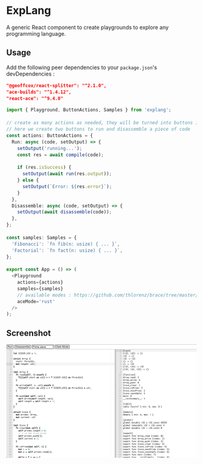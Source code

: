 # ExpLang

A generic React component to create playgrounds to explore any programming language.

## Usage

Add the following peer dependencies to your `package.json`'s devDependencies :

```json
"@geoffcox/react-splitter": "^2.1.0",
"ace-builds": "^1.4.12",
"react-ace": "^9.4.0"
```

```typescript
import { Playground, ButtonActions, Samples } from 'explang';

// create as many actions as needed, they will be turned into buttons in the top bar
// here we create two buttons to run and disassemble a piece of code
const actions: ButtonActions = {
  Run: async (code, setOutput) => {
    setOutput('running...');
    const res = await compile(code);

    if (res.isSuccess) {
      setOutput(await run(res.output));
    } else {
      setOutput(`Error: ${res.error}`);
    }
  },
  Disassemble: async (code, setOutput) => {
    setOutput(await disassemble(code));
  },
};

const samples: Samples = {
  'Fibonacci': `fn fib(n: usize) { ... }`,
  'Factorial': `fn fact(n: usize) { ... }`,
};

export const App = () => (
  <Playground
    actions={actions}
    samples={samples}
    // available modes : https://github.com/thlorenz/brace/tree/master/mode
    aceMode='rust'
  />
);
```

## Screenshot

![res/yolang-playground.png](res/yolang-playground.png)